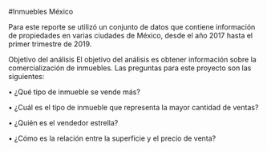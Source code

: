 #Inmuebles México

Para este reporte se utilizó un conjunto de datos que contiene información de propiedades en varias ciudades de México, desde el año 2017 hasta el primer trimestre de 2019.

Objetivo del análisis
El objetivo del análisis es obtener información sobre la comercialización de inmuebles. Las preguntas para este proyecto son las siguientes:

• ¿Qué tipo de inmueble se vende más?

• ¿Cuál es el tipo de inmueble que representa la mayor cantidad de ventas?

• ¿Quién es el vendedor estrella?

• ¿Cómo es la relación entre la superficie y el precio de venta?
